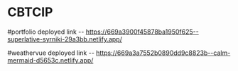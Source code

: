# CBTCIP
#portfolio deployed link -- https://669a3900f45878ba1950f625--superlative-syrniki-29a3bb.netlify.app/

#weathervue deployed link -- https://669a3a7552b0890dd9c8823b--calm-mermaid-d5653c.netlify.app/
